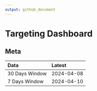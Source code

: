 ```yaml
---
output: github_document
---
```


# Targeting Dashboard



## Meta


|Data           |Latest     |
|:--------------|:----------|
|30 Days Window |2024-04-08 |
|7 Days Window  |2024-04-10 |
